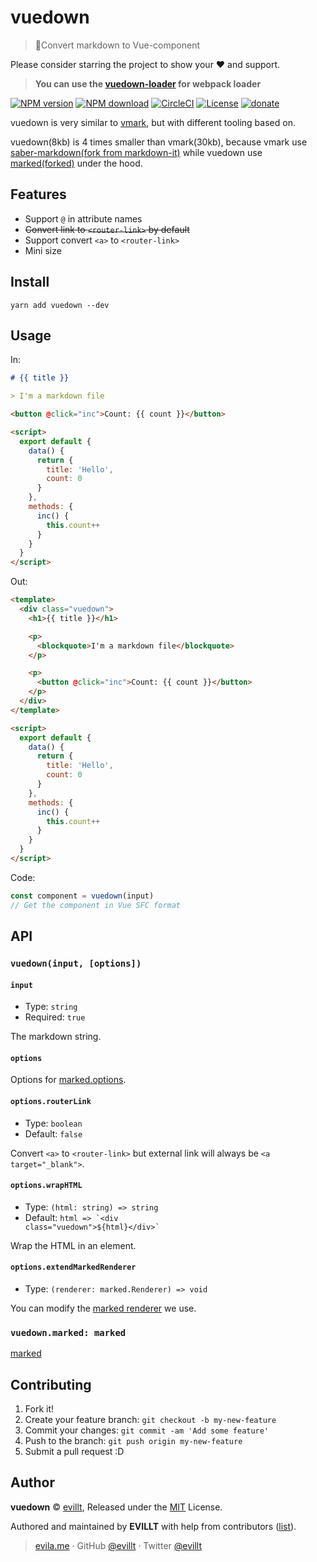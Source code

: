 # vuedown

> 📝Convert markdown to Vue-component

Please consider starring the project to show your ❤️ and support.

> **You can use the [vuedown-loader](https://github.com/evillt/vuedown-loader) for webpack loader**

[![NPM version](https://badgen.net/npm/v/vuedown?icon=npm)](https://npmjs.com/package/vuedown)
[![NPM download](https://badgen.net/npm/dm/vuedown?icon=npm)](https://npmjs.com/package/vuedown)
[![CircleCI](https://badgen.net/circleci/github/evillt/vuedown?icon=circleci)](https://circleci.com/gh/evillt/vuedown/tree/master)
[![License](https://badgen.net/npm/license/vuedown)](./LICENSE)
[![donate](https://badgen.net/badge/support%20me/donate/f2a)](https://donate.evila.me)

vuedown is very similar to [vmark](https://github.com/egoist/vmark), but with different tooling based on.

vuedown(8kb) is 4 times smaller than vmark(30kb), because vmark use [saber-markdown(fork from markdown-it)](https://github.com/saberland/saber/tree/master/packages/saber-markdown) while vuedown use [marked(forked)](./lib/markdown/marked.js) under the hood.

## Features

- Support `@` in attribute names
- ~~Convert link to `<router-link>` by default~~
- Support convert `<a>` to `<router-link>`
- Mini size

## Install

```console
yarn add vuedown --dev
```

## Usage

In:

```markdown
# {{ title }}

> I'm a markdown file

<button @click="inc">Count: {{ count }}</button>

<script>
  export default {
    data() {
      return {
        title: 'Hello',
        count: 0
      }
    },
    methods: {
      inc() {
        this.count++
      }
    }
  }
</script>
```

Out:

```html
<template>
  <div class="vuedown">
    <h1>{{ title }}</h1>

    <p>
      <blockquote>I'm a markdown file</blockquote>
    </p>

    <p>
      <button @click="inc">Count: {{ count }}</button>
    </p>
  </div>
</template>

<script>
  export default {
    data() {
      return {
        title: 'Hello',
        count: 0
      }
    },
    methods: {
      inc() {
        this.count++
      }
    }
  }
</script>
```

Code:

```js
const component = vuedown(input)
// Get the component in Vue SFC format
```

## API

### `vuedown(input, [options])`

#### `input`

- Type: `string`
- Required: `true`

The markdown string.

#### `options`

Options for [marked.options](https://marked.js.org/#/USING_ADVANCED.md#options).

#### `options.routerLink`

- Type: `boolean`
- Default: `false`

Convert `<a>` to `<router-link>` but external link will always be `<a target="_blank">`.

#### `options.wrapHTML`

- Type: `(html: string) => string`
- Default: <code>html => &#x60;&lt;div class="vuedown"&gt;\${html}&lt;/div&gt;&#x60;</code>

Wrap the HTML in an element.

#### `options.extendMarkedRenderer`

- Type: `(renderer: marked.Renderer) => void`

You can modify the [marked renderer](https://marked.js.org/#/USING_PRO.md#renderer) we use.

### `vuedown.marked: marked`

[marked](https://marked.js.org)

## Contributing

1. Fork it!
2. Create your feature branch: `git checkout -b my-new-feature`
3. Commit your changes: `git commit -am 'Add some feature'`
4. Push to the branch: `git push origin my-new-feature`
5. Submit a pull request :D

## Author

**vuedown** © [evillt](https://github.com/evillt), Released under the [MIT](./LICENSE) License.

Authored and maintained by **EVILLT** with help from contributors ([list](https://github.com/evillt/vuedown/contributors)).

> [evila.me](https://evila.me) · GitHub [@evillt](https://github.com/evillt) · Twitter [@evillt](https://twitter.com/evillt)
